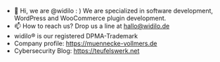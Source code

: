 - 👋 Hi, we are @widilo : ) We are specialized in software development, WordPress and WooCommerce plugin development.
- 📫 How to reach us? Drop us a line at hallo@widilo.de
- widilo® is our registered DPMA-Trademark
- Company profile: https://muennecke-vollmers.de
- Cybersecurity Blog: https://teufelswerk.net

<!---
widilo/widilo is a ✨ special ✨ repository because its `README.md` (this file) appears on your GitHub profile.
You can click the Preview link to take a look at your changes.
--->
